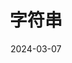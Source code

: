 ---
bookCollapseSection: true
weight: 1
title: 字符串
date: 2024-03-07
image: /covers/02-redisdoc.jpg
---
